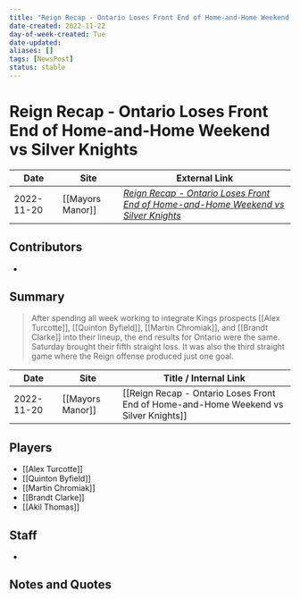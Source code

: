 ```yaml
---
title: "Reign Recap - Ontario Loses Front End of Home-and-Home Weekend vs Silver Knights"
date-created: 2022-11-22
day-of-week-created: Tue
date-updated: 
aliases: []
tags: [NewsPost]
status: stable
---
```


# Reign Recap - Ontario Loses Front End of Home-and-Home Weekend vs Silver Knights

| Date       | Site             | External Link                                                                                                                                                                                         |
| ---------- | ---------------- | ----------------------------------------------------------------------------------------------------------------------------------------------------------------------------------------------------- |
| 2022-11-20 | [[Mayors Manor]] | [*Reign Recap - Ontario Loses Front End of Home-and-Home Weekend vs Silver Knights*](https://mayorsmanor.com/2022/11/reign-recap-ontario-loses-front-end-of-home-and-home-weekend-vs-silver-knights/) |

## Contributors
- 

## Summary
> After spending all week working to integrate Kings prospects [[Alex Turcotte]], [[Quinton Byfield]], [[Martin Chromiak]], and [[Brandt Clarke]] into their lineup, the end results for Ontario were the same. Saturday brought their fifth straight loss. It was also the third straight game where the Reign offense produced just one goal.

| Date       | Site             | Title / Internal Link                                                                |
| ---------- | ---------------- | ------------------------------------------------------------------------------------ |
| 2022-11-20 | [[Mayors Manor]] | [[Reign Recap - Ontario Loses Front End of Home-and-Home Weekend vs Silver Knights]] |

## Players
- [[Alex Turcotte]]
- [[Quinton Byfield]]
- [[Martin Chromiak]]
- [[Brandt Clarke]]
- [[Akil Thomas]]

## Staff
- 

## Notes and Quotes
> 


